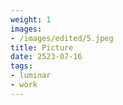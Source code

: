 ```yaml
---
weight: 1
images:
- /images/edited/5.jpeg
title: Picture
date: 2523-07-16
tags:
- luminar
- work
---
```

